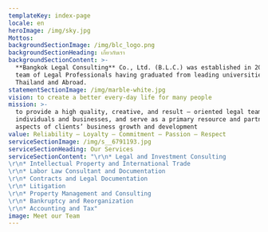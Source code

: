 ```yaml
---
templateKey: index-page
locale: en
heroImage: /img/sky.jpg
Mottos: 
backgroundSectionImage: /img/blc_logo.png
backgroundSectionHeading: เกี่ยวกับเรา
backgroundSectionContent: >-
  **Bangkok Legal Consulting** Co., Ltd. (B.L.C.) was established in 2015 by a
  team of Legal Professionals having graduated from leading universities both in
  Thailand and Abroad.
statementSectionImage: /img/marble-white.jpg
vision: to create a better every-day life for many people
mission: >-
  to provide a high quality, creative, and result – oriented legal team to
  individuals and businesses, and serve as a primary resource and partner in all
  aspects of clients’ business growth and development
value: Reliability – Loyalty – Commitment – Passion – Respect
serviceSectionImage: /img/s__6791193.jpg
serviceSectionHeading: Our Services
serviceSectionContent: "\r\n* Legal and Investment Consulting
\r\n* Intellectual Property and International Trade
\r\n* Labor Law Consultant and Documentation
\r\n* Contracts and Legal Documentation
\r\n* Litigation
\r\n* Property Management and Consulting
\r\n* Bankruptcy and Reorganization
\r\n* Accounting and Tax"
image: Meet our Team
---
```


